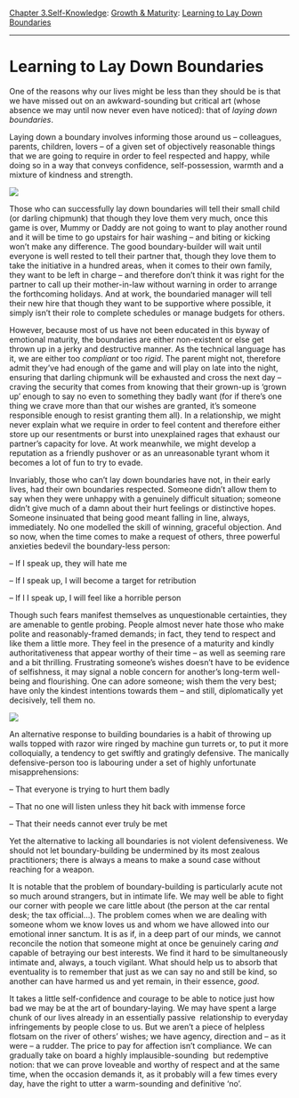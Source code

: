 [Chapter 3.Self-Knowledge](https://www.theschooloflife.com/thebookoflife/category/self-knowledge/): [Growth & Maturity](https://www.theschooloflife.com/thebookoflife/category/self-knowledge/growth-maturity/): [Learning to Lay Down Boundaries](https://www.theschooloflife.com/thebookoflife/learning-to-lay-down-boundaries/)

* * *

# Learning to Lay Down Boundaries

One of the reasons why our lives might be less than they should be is that we have missed out on an awkward-sounding but critical art (whose absence we may until now never even have noticed): that of _laying down boundaries_.

Laying down a boundary involves informing those around us – colleagues, parents, children, lovers – of a given set of objectively reasonable things that we are going to require in order to feel respected and happy, while doing so in a way that conveys confidence, self-possession, warmth and a mixture of kindness and strength.

![](https://www.theschooloflife.com/thebookoflife/wp-content/uploads/2019/05/38802595992_cd402db3c9_o-e1557840289610-1024x723.jpg)

Those who can successfully lay down boundaries will tell their small child (or darling chipmunk) that though they love them very much, once this game is over, Mummy or Daddy are not going to want to play another round and it will be time to go upstairs for hair washing – and biting or kicking won’t make any difference. The good boundary-builder will wait until everyone is well rested to tell their partner that, though they love them to take the initiative in a hundred areas, when it comes to their own family, they want to be left in charge – and therefore don’t think it was right for the partner to call up their mother-in-law without warning in order to arrange the forthcoming holidays. And at work, the boundaried manager will tell their new hire that though they want to be supportive where possible, it simply isn’t their role to complete schedules or manage budgets for others.

However, because most of us have not been educated in this byway of emotional maturity, the boundaries are either non-existent or else get thrown up in a jerky and destructive manner. As the technical language has it, we are either too _compliant_ or too _rigid_. The parent might not, therefore admit they’ve had enough of the game and will play on late into the night, ensuring that darling chipmunk will be exhausted and cross the next day – craving the security that comes from knowing that their grown-up is ‘grown up’ enough to say no even to something they badly want (for if there’s one thing we crave more than that our wishes are granted, it’s someone responsible enough to resist granting them all). In a relationship, we might never explain what we require in order to feel content and therefore either store up our resentments or burst into unexplained rages that exhaust our partner’s capacity for love. At work meanwhile, we might develop a reputation as a friendly pushover or as an unreasonable tyrant whom it becomes a lot of fun to try to evade.

Invariably, those who can’t lay down boundaries have not, in their early lives, had their own boundaries respected. Someone didn’t allow them to say when they were unhappy with a genuinely difficult situation; someone didn’t give much of a damn about their hurt feelings or distinctive hopes. Someone insinuated that being good meant falling in line, always, immediately. No one modelled the skill of winning, graceful objection. And so now, when the time comes to make a request of others, three powerful anxieties bedevil the boundary-less person:

– If I speak up, they will hate me

– If I speak up, I will become a target for retribution

– If I I speak up, I will feel like a horrible person

Though such fears manifest themselves as unquestionable certainties, they are amenable to gentle probing. People almost never hate those who make polite and reasonably-framed demands; in fact, they tend to respect and like them a little more. They feel in the presence of a maturity and kindly authoritativeness that appear worthy of their time – as well as seeming rare and a bit thrilling. Frustrating someone’s wishes doesn’t have to be evidence of selfishness, it may signal a noble concern for another’s long-term well-being and flourishing. One can adore someone; wish them the very best; have only the kindest intentions towards them – and still, diplomatically yet decisively, tell them no.

![](https://www.theschooloflife.com/thebookoflife/wp-content/uploads/2019/05/14083335644_2e6eecc42e_k-1024x781.jpg)

An alternative response to building boundaries is a habit of throwing up walls topped with razor wire ringed by machine gun turrets or, to put it more colloquially, a tendency to get swiftly and gratingly defensive. The manically defensive-person too is labouring under a set of highly unfortunate misapprehensions:

– That everyone is trying to hurt them badly

– That no one will listen unless they hit back with immense force

– That their needs cannot ever truly be met

Yet the alternative to lacking all boundaries is not violent defensiveness. We should not let boundary-building be undermined by its most zealous practitioners; there is always a means to make a sound case without reaching for a weapon.

It is notable that the problem of boundary-building is particularly acute not so much around strangers, but in intimate life. We may well be able to fight our corner with people we care little about (the person at the car rental desk; the tax official…). The problem comes when we are dealing with someone whom we know loves us and whom we have allowed into our emotional inner sanctum. It is as if, in a deep part of our minds, we cannot reconcile the notion that someone might at once be genuinely caring _and_ capable of betraying our best interests. We find it hard to be simultaneously intimate and, always, a touch vigilant. What should help us to absorb that eventuality is to remember that just as we can say no and still be kind, so another can have harmed us and yet remain, in their essence, _good_.

It takes a little self-confidence and courage to be able to notice just how bad we may be at the art of boundary-laying. We may have spent a large chunk of our lives already in an essentially passive &nbsp;relationship to everyday infringements by people close to us. But we aren’t a piece of helpless flotsam on the river of others’ wishes; we have agency, direction and – as it were – a rudder. The price to pay for affection isn’t compliance. We can gradually take on board a highly implausible-sounding &nbsp;but redemptive notion: that we can prove loveable and worthy of respect and at the same time, when the occasion demands it, as it probably will a few times every day, have the right to utter a warm-sounding and definitive ‘no’.
